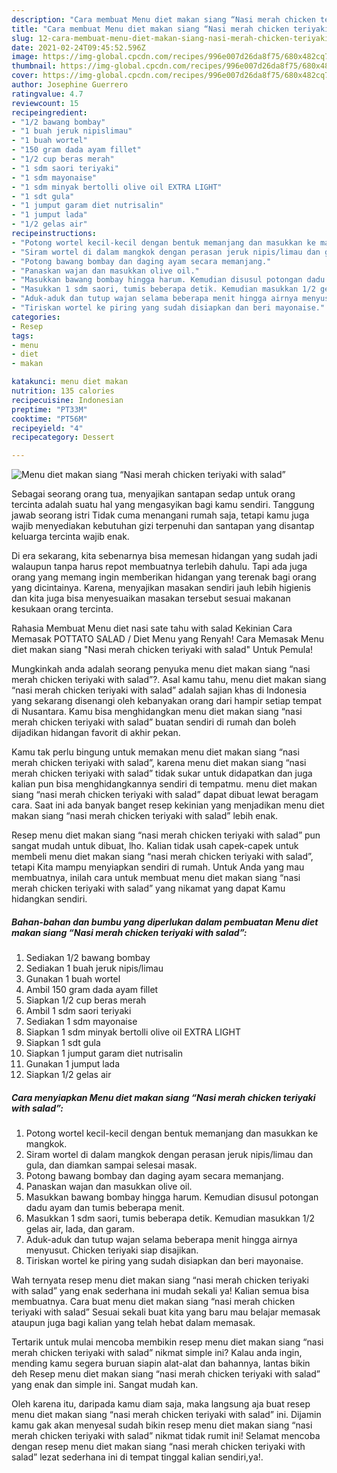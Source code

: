 ```yaml
---
description: "Cara membuat Menu diet makan siang “Nasi merah chicken teriyaki with salad” yang lezat dan Mudah Dibuat"
title: "Cara membuat Menu diet makan siang “Nasi merah chicken teriyaki with salad” yang lezat dan Mudah Dibuat"
slug: 12-cara-membuat-menu-diet-makan-siang-nasi-merah-chicken-teriyaki-with-salad-yang-lezat-dan-mudah-dibuat
date: 2021-02-24T09:45:52.596Z
image: https://img-global.cpcdn.com/recipes/996e007d26da8f75/680x482cq70/menu-diet-makan-siang-nasi-merah-chicken-teriyaki-with-salad-foto-resep-utama.jpg
thumbnail: https://img-global.cpcdn.com/recipes/996e007d26da8f75/680x482cq70/menu-diet-makan-siang-nasi-merah-chicken-teriyaki-with-salad-foto-resep-utama.jpg
cover: https://img-global.cpcdn.com/recipes/996e007d26da8f75/680x482cq70/menu-diet-makan-siang-nasi-merah-chicken-teriyaki-with-salad-foto-resep-utama.jpg
author: Josephine Guerrero
ratingvalue: 4.7
reviewcount: 15
recipeingredient:
- "1/2 bawang bombay"
- "1 buah jeruk nipislimau"
- "1 buah wortel"
- "150 gram dada ayam fillet"
- "1/2 cup beras merah"
- "1 sdm saori teriyaki"
- "1 sdm mayonaise"
- "1 sdm minyak bertolli olive oil EXTRA LIGHT"
- "1 sdt gula"
- "1 jumput garam diet nutrisalin"
- "1 jumput lada"
- "1/2 gelas air"
recipeinstructions:
- "Potong wortel kecil-kecil dengan bentuk memanjang dan masukkan ke mangkok."
- "Siram wortel di dalam mangkok dengan perasan jeruk nipis/limau dan gula, dan diamkan sampai selesai masak."
- "Potong bawang bombay dan daging ayam secara memanjang."
- "Panaskan wajan dan masukkan olive oil."
- "Masukkan bawang bombay hingga harum. Kemudian disusul potongan dadu ayam dan tumis beberapa menit."
- "Masukkan 1 sdm saori, tumis beberapa detik. Kemudian masukkan 1/2 gelas air, lada, dan garam."
- "Aduk-aduk dan tutup wajan selama beberapa menit hingga airnya menyusut. Chicken teriyaki siap disajikan."
- "Tiriskan wortel ke piring yang sudah disiapkan dan beri mayonaise."
categories:
- Resep
tags:
- menu
- diet
- makan

katakunci: menu diet makan 
nutrition: 135 calories
recipecuisine: Indonesian
preptime: "PT33M"
cooktime: "PT56M"
recipeyield: "4"
recipecategory: Dessert

---
```



![Menu diet makan siang “Nasi merah chicken teriyaki with salad”](https://img-global.cpcdn.com/recipes/996e007d26da8f75/680x482cq70/menu-diet-makan-siang-nasi-merah-chicken-teriyaki-with-salad-foto-resep-utama.jpg)

Sebagai seorang orang tua, menyajikan santapan sedap untuk orang tercinta adalah suatu hal yang mengasyikan bagi kamu sendiri. Tanggung jawab seorang istri Tidak cuma menangani rumah saja, tetapi kamu juga wajib menyediakan kebutuhan gizi terpenuhi dan santapan yang disantap keluarga tercinta wajib enak.

Di era  sekarang, kita sebenarnya bisa memesan hidangan yang sudah jadi walaupun tanpa harus repot membuatnya terlebih dahulu. Tapi ada juga orang yang memang ingin memberikan hidangan yang terenak bagi orang yang dicintainya. Karena, menyajikan masakan sendiri jauh lebih higienis dan kita juga bisa menyesuaikan masakan tersebut sesuai makanan kesukaan orang tercinta. 

Rahasia Membuat Menu diet nasi sate tahu with salad Kekinian Cara Memasak POTTATO SALAD / Diet Menu yang Renyah! Cara Memasak Menu diet makan siang &#34;Nasi merah chicken teriyaki with salad&#34; Untuk Pemula!

Mungkinkah anda adalah seorang penyuka menu diet makan siang “nasi merah chicken teriyaki with salad”?. Asal kamu tahu, menu diet makan siang “nasi merah chicken teriyaki with salad” adalah sajian khas di Indonesia yang sekarang disenangi oleh kebanyakan orang dari hampir setiap tempat di Nusantara. Kamu bisa menghidangkan menu diet makan siang “nasi merah chicken teriyaki with salad” buatan sendiri di rumah dan boleh dijadikan hidangan favorit di akhir pekan.

Kamu tak perlu bingung untuk memakan menu diet makan siang “nasi merah chicken teriyaki with salad”, karena menu diet makan siang “nasi merah chicken teriyaki with salad” tidak sukar untuk didapatkan dan juga kalian pun bisa menghidangkannya sendiri di tempatmu. menu diet makan siang “nasi merah chicken teriyaki with salad” dapat dibuat lewat beragam cara. Saat ini ada banyak banget resep kekinian yang menjadikan menu diet makan siang “nasi merah chicken teriyaki with salad” lebih enak.

Resep menu diet makan siang “nasi merah chicken teriyaki with salad” pun sangat mudah untuk dibuat, lho. Kalian tidak usah capek-capek untuk membeli menu diet makan siang “nasi merah chicken teriyaki with salad”, tetapi Kita mampu menyiapkan sendiri di rumah. Untuk Anda yang mau membuatnya, inilah cara untuk membuat menu diet makan siang “nasi merah chicken teriyaki with salad” yang nikamat yang dapat Kamu hidangkan sendiri.

<!--inarticleads1-->

##### Bahan-bahan dan bumbu yang diperlukan dalam pembuatan Menu diet makan siang “Nasi merah chicken teriyaki with salad”:

1. Sediakan 1/2 bawang bombay
1. Sediakan 1 buah jeruk nipis/limau
1. Gunakan 1 buah wortel
1. Ambil 150 gram dada ayam fillet
1. Siapkan 1/2 cup beras merah
1. Ambil 1 sdm saori teriyaki
1. Sediakan 1 sdm mayonaise
1. Siapkan 1 sdm minyak bertolli olive oil EXTRA LIGHT
1. Siapkan 1 sdt gula
1. Siapkan 1 jumput garam diet nutrisalin
1. Gunakan 1 jumput lada
1. Siapkan 1/2 gelas air




<!--inarticleads2-->

##### Cara menyiapkan Menu diet makan siang “Nasi merah chicken teriyaki with salad”:

1. Potong wortel kecil-kecil dengan bentuk memanjang dan masukkan ke mangkok.
1. Siram wortel di dalam mangkok dengan perasan jeruk nipis/limau dan gula, dan diamkan sampai selesai masak.
1. Potong bawang bombay dan daging ayam secara memanjang.
1. Panaskan wajan dan masukkan olive oil.
1. Masukkan bawang bombay hingga harum. Kemudian disusul potongan dadu ayam dan tumis beberapa menit.
1. Masukkan 1 sdm saori, tumis beberapa detik. Kemudian masukkan 1/2 gelas air, lada, dan garam.
1. Aduk-aduk dan tutup wajan selama beberapa menit hingga airnya menyusut. Chicken teriyaki siap disajikan.
1. Tiriskan wortel ke piring yang sudah disiapkan dan beri mayonaise.




Wah ternyata resep menu diet makan siang “nasi merah chicken teriyaki with salad” yang enak sederhana ini mudah sekali ya! Kalian semua bisa membuatnya. Cara buat menu diet makan siang “nasi merah chicken teriyaki with salad” Sesuai sekali buat kita yang baru mau belajar memasak ataupun juga bagi kalian yang telah hebat dalam memasak.

Tertarik untuk mulai mencoba membikin resep menu diet makan siang “nasi merah chicken teriyaki with salad” nikmat simple ini? Kalau anda ingin, mending kamu segera buruan siapin alat-alat dan bahannya, lantas bikin deh Resep menu diet makan siang “nasi merah chicken teriyaki with salad” yang enak dan simple ini. Sangat mudah kan. 

Oleh karena itu, daripada kamu diam saja, maka langsung aja buat resep menu diet makan siang “nasi merah chicken teriyaki with salad” ini. Dijamin kamu gak akan menyesal sudah bikin resep menu diet makan siang “nasi merah chicken teriyaki with salad” nikmat tidak rumit ini! Selamat mencoba dengan resep menu diet makan siang “nasi merah chicken teriyaki with salad” lezat sederhana ini di tempat tinggal kalian sendiri,ya!.

